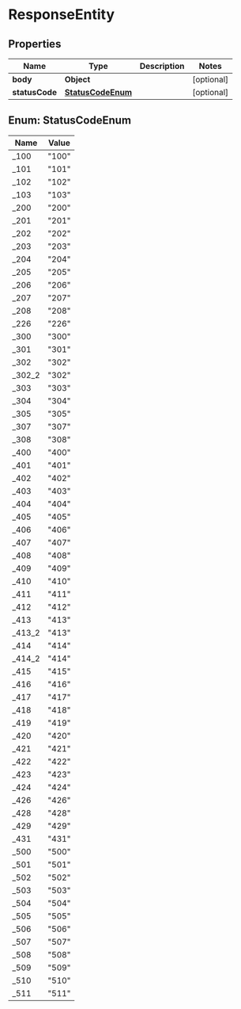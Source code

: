 
# ResponseEntity

## Properties
Name | Type | Description | Notes
------------ | ------------- | ------------- | -------------
**body** | **Object** |  |  [optional]
**statusCode** | [**StatusCodeEnum**](#StatusCodeEnum) |  |  [optional]


<a name="StatusCodeEnum"></a>
## Enum: StatusCodeEnum
Name | Value
---- | -----
_100 | &quot;100&quot;
_101 | &quot;101&quot;
_102 | &quot;102&quot;
_103 | &quot;103&quot;
_200 | &quot;200&quot;
_201 | &quot;201&quot;
_202 | &quot;202&quot;
_203 | &quot;203&quot;
_204 | &quot;204&quot;
_205 | &quot;205&quot;
_206 | &quot;206&quot;
_207 | &quot;207&quot;
_208 | &quot;208&quot;
_226 | &quot;226&quot;
_300 | &quot;300&quot;
_301 | &quot;301&quot;
_302 | &quot;302&quot;
_302_2 | &quot;302&quot;
_303 | &quot;303&quot;
_304 | &quot;304&quot;
_305 | &quot;305&quot;
_307 | &quot;307&quot;
_308 | &quot;308&quot;
_400 | &quot;400&quot;
_401 | &quot;401&quot;
_402 | &quot;402&quot;
_403 | &quot;403&quot;
_404 | &quot;404&quot;
_405 | &quot;405&quot;
_406 | &quot;406&quot;
_407 | &quot;407&quot;
_408 | &quot;408&quot;
_409 | &quot;409&quot;
_410 | &quot;410&quot;
_411 | &quot;411&quot;
_412 | &quot;412&quot;
_413 | &quot;413&quot;
_413_2 | &quot;413&quot;
_414 | &quot;414&quot;
_414_2 | &quot;414&quot;
_415 | &quot;415&quot;
_416 | &quot;416&quot;
_417 | &quot;417&quot;
_418 | &quot;418&quot;
_419 | &quot;419&quot;
_420 | &quot;420&quot;
_421 | &quot;421&quot;
_422 | &quot;422&quot;
_423 | &quot;423&quot;
_424 | &quot;424&quot;
_426 | &quot;426&quot;
_428 | &quot;428&quot;
_429 | &quot;429&quot;
_431 | &quot;431&quot;
_500 | &quot;500&quot;
_501 | &quot;501&quot;
_502 | &quot;502&quot;
_503 | &quot;503&quot;
_504 | &quot;504&quot;
_505 | &quot;505&quot;
_506 | &quot;506&quot;
_507 | &quot;507&quot;
_508 | &quot;508&quot;
_509 | &quot;509&quot;
_510 | &quot;510&quot;
_511 | &quot;511&quot;



